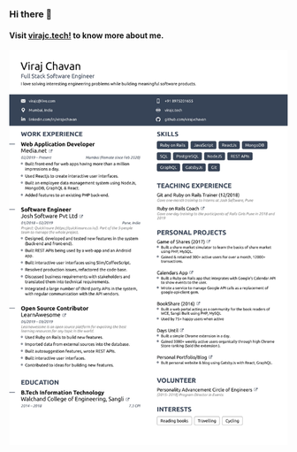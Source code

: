 ### Hi there 👋
#### Visit [virajc.tech!](https://virajc.tech) to know more about me.
![Resume](https://github.com/virajvchavan/virajvchavan/blob/master/resume-1.jpg)

<!--
**virajvchavan/virajvchavan** is a ✨ _special_ ✨ repository because its `README.md` (this file) appears on your GitHub profile.

Here are some ideas to get you started:

- 🔭 I’m currently working on ...
- 🌱 I’m currently learning ...
- 👯 I’m looking to collaborate on ...
- 🤔 I’m looking for help with ...
- 💬 Ask me about ...
- 📫 How to reach me: ...
- 😄 Pronouns: ...
- ⚡ Fun fact: ...
-->
